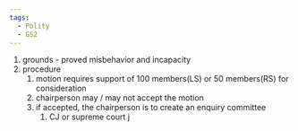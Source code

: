 ```yaml
---
tags:
  - Polity
  - GS2
---
```

1. grounds - proved misbehavior  and incapacity
2. procedure
	1. motion requires support of 100 members(LS) or 50 members(RS) for consideration
	2. chairperson may / may not accept the motion
	3. if accepted, the chairperson is to create an enquiry committee
		1. CJ or supreme court j
